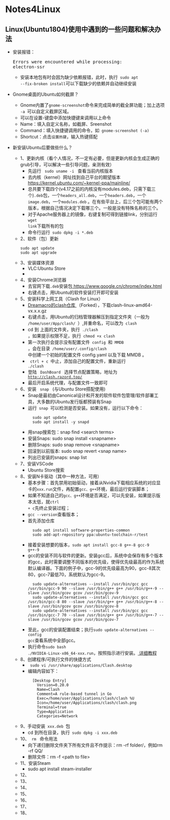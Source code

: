 # Notes4Linux
## Linux(Ubuntu1804)使用中遇到的一些问题和解决办法

+ 安装报错：
  <pre>Errors were encountered while processing:
  electron-ssr</pre>
  + 安装本地包有时会因为缺少依赖报错，此时，执行<code> sudo apt --fix-broken install</code>可以下载缺少的依赖并自动继续安装
+ Gnome桌面的Ubuntu如何截屏？
  + Gnome内置了<code>gnome-screenshot</code>命令来完成简单的截全屏功能；加上选项<code> -a </code>可以自定义截屏区域。
  + 可以在<c>设置-键盘</c>中添加快捷键来调用以上命令
  + Name：填入自定义名称，如截屏、Sreenshot
  + Command：填入快捷键调用的命令，如<code> gnome-screenshot (-a) </code>
  + Shortcut：点击<code>设置热键</code>，输入热键搭配

+ 新安装Ubuntu后要做些什么？
  + 1、更新内核（看个人情况，不一定有必要，但是更新内核会生成正确的grub引导，可以解决一些引导问题，亲测有效）
    + 先运行 <code> sudo uname -i </code> 查看当前内核版本
    + 去内核（kernel）网址找到自己平台的期望版本<a href="https://kernel.ubuntu.com/~kernel-ppa/mainline/"> https://kernel.ubuntu.com/~kernel-ppa/mainline/ </a>
    + 总共要下载四个(v4.17之前的内核没有modules.deb，只需下载三个)<code>.deb</code>包，一个<code>headers_all.deb</code>，一个<code>headers.deb</code>，一个<code>image.deb</code>，一个<code>modules.deb</code> 。在有些平台上，后三个包可能有两个版本，根据自己情况决定下载哪三个。一般是没有特殊名称的三个。
    + 对于Apache服务器上的镜像，右键复制可得到链接link，分别运行<code>wget link</code>下载所有的包
    + 命令行运行<code> sudo dpkg -i *.deb </code>
  + 2、软件（包）更新
    ```
    sudo apt update
    sudo apt upgrade
    ```
  + 3、安装媒体资源
    + VLC:Ubuntu Store
    + 
  + 4、安装Chrome浏览器
    + 去官网下载<code>.deb</code>安装包<a href="https://www.google.cn/chrome/index.html"> https://www.google.cn/chrome/index.html </a>
    + 右键点击，用Ubuntu的软件安装打开即可安装
  + 5、安装科学上网工具（Clash for Linux）
    + <a href="https://github.com/Dreamacro/clash/releases"> Dreamacro的clash仓库 </a>（Forked），下载clash-linux-amd64-vx.x.x.gz
    + 右键点击，用Ubuntu的归档管理器解压到指定文件夹（一般为<code> /home/user/App/clash/ </code>）,并重命名，可以改为<code> clash </code>
    + cd 到 上面的文件夹，执行<code> ./clash </code>，如果提示权限不足，执行<code> chmod +x clash </code>
    + 第一次执行会提示没有配置文件<code> config </code>和<code> MMDB </code>，会在目录<code> /home/user/.config/clash </code>中创建一个初始的配置文件 config.yaml 以及下载 MMDB 。
    + <code> ctrl + c </code>中止，添加自己的配置文件，重新运行<code> ./clash </code>
    + 登陆 <code> DashBoard </code> 选择节点配置策略，地址为 <code> http://clash.razord.top/ </code>
    + 最后开启系统代理，与配置文件一致即可    
  + 6、安装 <code> snap </code> (与Ubuntu Store搭配使用)
    + Snap是最初由Canonical设计和开发的软件软件包管理/软件部署工具，大多数的Ubuntu发行版都预装有Snap
    + 运行<code> snap </code>可以检测是否安装。如果没有，运行以下命令：
      ```
        sudo apt update
        sudo apt install -y snapd
      ```
    + 用snap搜索包：snap find \<search terms>
    + 安装Snaps: sudo snap install \<snapname>
    + 删除Snaps: sudo snap remove \<snapname>
    + 回滚到以前版本: sudo snap revert \<snap name>
    + 列出已安装的snaps: snap list
  + 7、安装VSCode
    + Ubuntu Store搜索
  + 8、安装N卡驱动（其中一种方法，可用）
    + 基本步骤：首先禁用初始驱动，接着从Nvidia下载相应系统的对应显卡的<code>xxx.run</code>文件，再配置<code>gcc、g++</code>环境，最后运行安装脚本；
    + 如果不知道自己的<code>gcc、g++</code>环境是否满足，可以先安装，如果提示版本太低，就<code>ctrl + c</code>先终止安装过程；
    + <code>gcc --version</code>查看版本；
    + 首先添加仓库
      ```
        sudo apt install software-properties-common
        sudo add-apt-repository ppa:ubuntu-toolchain-r/test
      ```
    + 接着安装想要的版本，<code>sudo apt install gcc-8 g++-8 gcc-9 g++-9</code>
    + gcc的安装不同与软件的更新。安装gcc后，系统中会保存有多个版本的gcc，此时需要调整不同版本的优先级，使得优先级最高的作为系统默认编译器。下面的例子中，gcc-9的优先级最高为90，gcc-8其次80，gcc-7最低70，系统默认为gcc-9。
      ```
        sudo update-alternatives --install /usr/bin/gcc gcc /usr/bin/gcc-9 90 --slave /usr/bin/g++ g++ /usr/bin/g++-9 --slave /usr/bin/gcov gcov /usr/bin/gcov-9
        sudo update-alternatives --install /usr/bin/gcc gcc /usr/bin/gcc-8 80 --slave /usr/bin/g++ g++ /usr/bin/g++-8 --slave /usr/bin/gcov gcov /usr/bin/gcov-8
        sudo update-alternatives --install /usr/bin/gcc gcc /usr/bin/gcc-7 70 --slave /usr/bin/g++ g++ /usr/bin/g++-7 --slave /usr/bin/gcov gcov /usr/bin/gcov-7
      ```
    + 至此，gcc的安装配置结束；执行<code>sudo update-alternatives --config gcc</code>查看系统中全部gcc。
    + 执行命令<code>sudo bash ./NVIDIA-Linux-x86_64-xxx.run</code>，按照指示进行安装。<a href="https://xungejiang.com/2019/10/08/ubuntu-gpu-driver/"> 详细教程 </a>
  + 8、创建程序/可执行文件的快捷方式
    + <code> sudo vi /usr/share/applications/Clash.desktop </code>
    + 编辑内容如下：
      ```
        [Desktop Entry]
          Version=0.20.0
          Name=Clash
          Comment=A rule-based tunnel in Go
          Exec=/home/user/Applications/clash/clash %U
          Icon=/home/user/Applications/clash/clash.png
          Terminal=true
          Type=Application
          Categories=Network
      ```
  + 9、手动安装<code> xxx.deb </code>包
    + cd 到所在目录，执行<code> sudo dpkg -i xxx.deb </code>
  + 10、<code> rm </code> 命令用法
    + 向下递归删除文件夹下所有文件且不作提示：rm -rf folder/，例如rm -rf QQ/
    + 删除文件：rm -f \<path to file>
  + 11、安装Steam
    + sudo apt install steam-installer
  + 12、
  + 13、
  + 14、
  + 15、
  + 16、
  + 17、
  + 18、
